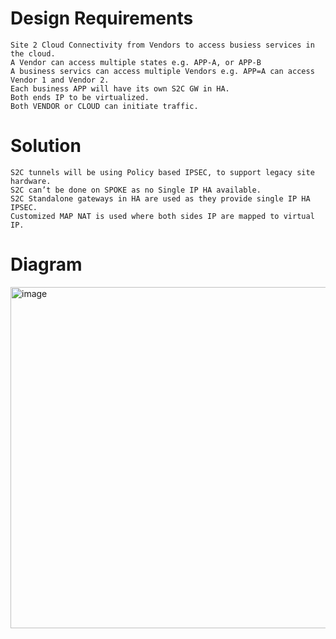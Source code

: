# Design Requirements
```
Site 2 Cloud Connectivity from Vendors to access busiess services in the cloud.
A Vendor can access multiple states e.g. APP-A, or APP-B 
A business servics can access multiple Vendors e.g. APP=A can access Vendor 1 and Vendor 2.
Each business APP will have its own S2C GW in HA.
Both ends IP to be virtualized.
Both VENDOR or CLOUD can initiate traffic.
```

# Solution
```
S2C tunnels will be using Policy based IPSEC, to support legacy site hardware.
S2C can’t be done on SPOKE as no Single IP HA available.
S2C Standalone gateways in HA are used as they provide single IP HA IPSEC.
Customized MAP NAT is used where both sides IP are mapped to virtual IP.
```

# Diagram

<img width="546" alt="image" src="https://user-images.githubusercontent.com/40156720/180131200-a94c4255-d571-459c-826a-84666c7233d2.png">


